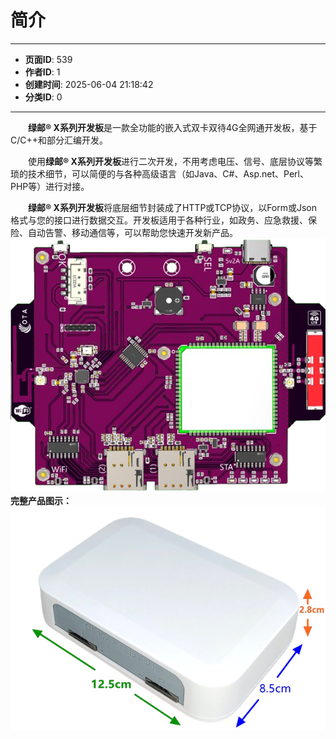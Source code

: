 # 简介

---
- **页面ID**: 539
- **作者ID**: 1
- **创建时间**: 2025-06-04 21:18:42
- **分类ID**: 0
---

　　**绿邮® X系列开发板**是一款全功能的嵌入式双卡双待4G全网通开发板，基于C/C++和部分汇编开发。
  
　　使用**绿邮® X系列开发板**进行二次开发，不用考虑电压、信号、底层协议等繁琐的技术细节，可以简便的与各种高级语言（如Java、C#、Asp.net、Perl、PHP等）进行对接。
  
　　**绿邮® X系列开发板**将底层细节封装成了HTTP或TCP协议，以Form或Json格式与您的接口进行数据交互。开发板适用于各种行业，如政务、应急救援、保险、自动告警、移动通信等，可以帮助您快速开发新产品。
　　
  ![](images/87b7fe52_6825457298512.png)
　　
  　　
　　**完整产品图示：**
![](images/b3b1cd56_63c356034f698.png)
